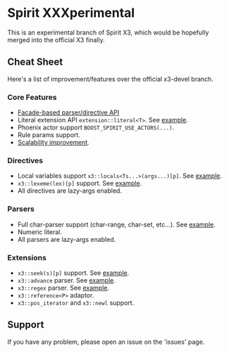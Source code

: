 Spirit XXXperimental
======

This is an experimental branch of Spirit X3, which would be hopefully merged into the official X3 finally.


## Cheat Sheet
Here's a list of improvement/features over the official x3-devel branch.

### Core Features
* [Facade-based parser/directive API](https://github.com/jamboree/spirit/wiki/Facade-API)
* Literal extension API `extension::literal<T>`. See [example](include/boost/spirit/home/x3/numeric/int.hpp#L67).
* Phoenix actor support `BOOST_SPIRIT_USE_ACTORS(...)`.
* Rule params support.
* [Scalability improvement](https://github.com/jamboree/spirit/wiki/Scalability).

### Directives
* Local variables support `x3::locals<Ts...>(args...)[p]`. See [example](test/x3/rule3.cpp#L120).
* `x3::lexeme(lex)[p]` support. See [example](test/x3/lexeme.cpp#L37).
* All directives are lazy-args enabled.

### Parsers
* Full char-parser support (char-range, char-set, etc...). See [example](test/x3/char1.cpp#L106).
* Numeric literal.
* All parsers are lazy-args enabled.

### Extensions
* `x3::seek(s)[p]` support. See [example](test/x3/seek.cpp#L60).
* `x3::advance` parser. See [example](test/x3/advance.cpp).
* `x3::regex` parser. See [example](test/x3/regex.cpp).
* `x3::reference<P>` adaptor.
* `x3::pos_iterator` and `x3::newl` support.

## Support
If you have any problem, please open an issue on the 'issues' page.
